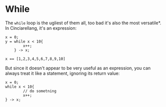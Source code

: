 # While

The `while` loop is the ugliest of them all, too bad it's also the most versatile*. In Cinciarellang, it's an expression:

```
x = 0;
y = while x < 10{
        x++;
    } -> x;

x == [1,2,3,4,5,6,7,8,9,10]
```

But since it doesn't appear to be very useful as an expression, you can always treat it like a statement, ignoring its return value:

```
x = 0;
while x < 10{
        // do sometning
        x++;
} -> x;
```

